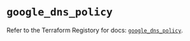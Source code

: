 # `google_dns_policy`

Refer to the Terraform Registory for docs: [`google_dns_policy`](https://registry.terraform.io/providers/hashicorp/google-beta/5.29.0/docs/resources/google_dns_policy).
